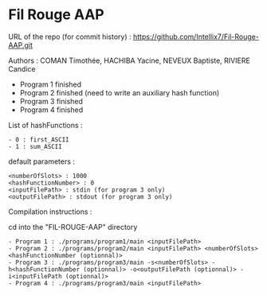 # Fil Rouge AAP

URL of the repo (for commit history) : https://github.com/Intellix7/Fil-Rouge-AAP.git
 
Authors : 
COMAN Timothée,
HACHIBA Yacine,
NEVEUX Baptiste,
RIVIERE Candice  
- Program 1 finished
- Program 2 finished (need to write an auxiliary hash function)
- Program 3 finished
- Program 4 finished

List of hashFunctions :  
``` 
- 0 : first_ASCII
- 1 : sum_ASCII
```

default parameters : 
```
<numberOfSlots> : 1000
<hashFunctionNumber> : 0
<inputFilePath> : stdin (for program 3 only)
<outputFilePath> : stdout (for program 3 only)
```

Compilation instructions : 

cd into the "FIL-ROUGE-AAP" directory

```
- Program 1 : ./programs/program1/main <inputFilePath>
- Program 2 : ./programs/program2/main <inputFilePath> <numberOfSlots> <hashFunctionNumber (optionnal)>
- Program 3 : ./programs/program3/main -s<numberOfSlots> -h<hashFunctionNumber (optionnal)> -o<outputFilePath (optionnal)> -i<inputFilePath (optionnal)>
- Program 4 : ./programs/program3/main <inputFilePath> 
```